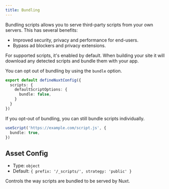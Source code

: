 ```yaml
---
title: Bundling
---
```


Bundling scripts allows you to serve third-party scripts from your own servers. This has several benefits:
- Improved security, privacy and performance for end-users.
- Bypass ad blockers and privacy extensions.

For supported scripts, it's enabled by default. When building your site it will
download any detected scripts and bundle them with your app.

You can opt out of bundling by using the `bundle` option.

```ts
export default defineNuxtConfig({
  scripts: {
    defaultScriptOptions: {
      bundle: false,
    }
  }
})
```

If you opt-out of bundling, you can still bundle scripts individually.

```ts
useScript('https://example.com/script.js', {
  bundle: true,
})
```

## Asset Config

- Type: `object`
- Default: `{ prefix: '/_scripts/', strategy: 'public' }`

Controls the way scripts are bundled to be served by Nuxt.
